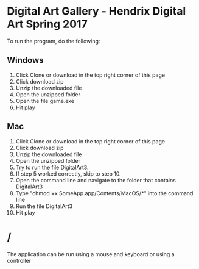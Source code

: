 # Digital Art Gallery - Hendrix Digital Art Spring 2017
To run the program, do the following:
## Windows
  1. Click Clone or download in the top right corner of this page
  2. Click download zip
  3. Unzip the downloaded file
  4. Open the unzipped folder
  5. Open the file game.exe
  6. Hit play
## Mac
  1. Click Clone or download in the top right corner of this page
  2. Click download zip
  3. Unzip the downloaded file
  4. Open the unzipped folder
  5. Try to run the file DigitalArt3.
  6. If step 5 worked correctly, skip to step 10.
  7. Open the command line and navigate to the folder that contains DigitalArt3
  8. Type "chmod +x SomeApp.app/Contents/MacOS/\*" into the command line
  9. Run the file DigitalArt3
  10. Hit play

# /
The application can be run using a mouse and keyboard or using a controller
